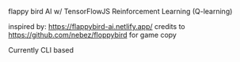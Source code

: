 flappy bird AI w/ TensorFlowJS Reinforcement Learning (Q-learning) 


inspired by: https://flappybird-ai.netlify.app/ 
credits to https://github.com/nebez/floppybird for game copy 



Currently CLI based  
